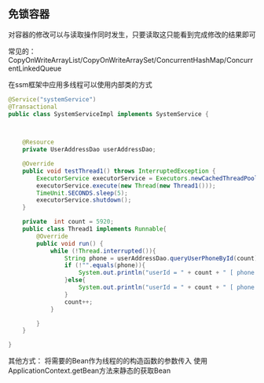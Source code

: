 ## 免锁容器
对容器的修改可以与读取操作同时发生，只要读取这只能看到完成修改的结果即可

常见的：CopyOnWriteArrayList/CopyOnWriteArraySet/ConcurrentHashMap/ConcurrentLinkedQueue

在ssm框架中应用多线程可以使用内部类的方式

```java
@Service("systemService")
@Transactional
public class SystemServiceImpl implements SystemService {

   

    @Resource
    private UserAddressDao userAddressDao;

    @Override
    public void testThread1() throws InterruptedException {
        ExecutorService executorService = Executors.newCachedThreadPool();
        executorService.execute(new Thread(new Thread1()));
        TimeUnit.SECONDS.sleep(5);
        executorService.shutdown();
    }

    private  int count = 5920;
    public class Thread1 implements Runnable{
        @Override
        public void run() {
            while (!Thread.interrupted()){
                String phone = userAddressDao.queryUserPhoneById(count);
                if (!"".equals(phone)){
                    System.out.println("userId = " + count + " [ phone = " + phone + "]");
                }else{
                    System.out.println("userId = " + count + " [ phone = 无]");
                }
                count++;
            }

        }
    }

}

```

其他方式：
将需要的Bean作为线程的的构造函数的参数传入
使用ApplicationContext.getBean方法来静态的获取Bean
